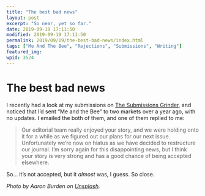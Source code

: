 ```yaml
---
title: "The best bad news"
layout: post
excerpt: "So near, yet so far."
date: 2019-09-19 17:11:50
modified: 2019-09-19 17:11:50
permalink: 2019/09/19/the-best-bad-news/index.html
tags: ["Me And The Bee", "Rejections", "Submissions", "Writing"]
featured_img: 
wpid: 3524
---
```


# The best bad news

I recently had a look at my submissions on [The Submissions Grinder](https://thegrinder.diabolicalplots.com/), and noticed that I’d sent “Me and the Bee” to two markets over a year ago, with no updates. I emailed the both of them, and one of them replied to me:

> Our editorial team really enjoyed your story, and we were holding onto it for a while as we figured out our plans for our next issue. Unfortunately we’re now on hiatus as we have decided to restructure our journal. I’m sorry again for this disappointing news, but I think your story is very strong and has a good chance of being accepted elsewhere.

So… it’s not accepted, but it *almost* was, I guess. So close.

*Photo by Aaron Burden on [Unsplash](https://unsplash.com/).*